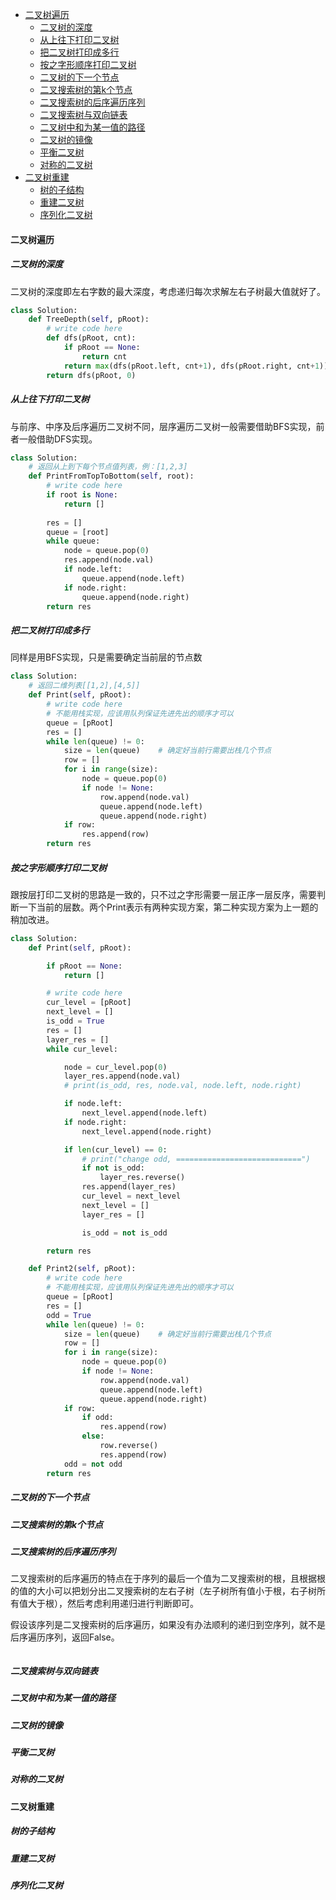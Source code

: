 
<!-- @import "[TOC]" {cmd="toc" depthFrom=1 depthTo=6 orderedList=false} -->

<!-- code_chunk_output -->

- [二叉树遍历](#二叉树遍历)
  - [二叉树的深度](#二叉树的深度)
  - [从上往下打印二叉树](#从上往下打印二叉树)
  - [把二叉树打印成多行](#把二叉树打印成多行)
  - [按之字形顺序打印二叉树](#按之字形顺序打印二叉树)
  - [二叉树的下一个节点](#二叉树的下一个节点)
  - [二叉搜索树的第k个节点](#二叉搜索树的第k个节点)
  - [二叉搜索树的后序遍历序列](#二叉搜索树的后序遍历序列)
  - [二叉搜索树与双向链表](#二叉搜索树与双向链表)
  - [二叉树中和为某一值的路径](#二叉树中和为某一值的路径)
  - [二叉树的镜像](#二叉树的镜像)
  - [平衡二叉树](#平衡二叉树)
  - [对称的二叉树](#对称的二叉树)
- [二叉树重建](#二叉树重建)
  - [树的子结构](#树的子结构)
  - [重建二叉树](#重建二叉树)
  - [序列化二叉树](#序列化二叉树)

<!-- /code_chunk_output -->

#### 二叉树遍历

##### 二叉树的深度

二叉树的深度即左右字数的最大深度，考虑递归每次求解左右子树最大值就好了。

```python
class Solution:
    def TreeDepth(self, pRoot):
        # write code here
        def dfs(pRoot, cnt):
            if pRoot == None:
                return cnt
            return max(dfs(pRoot.left, cnt+1), dfs(pRoot.right, cnt+1))
        return dfs(pRoot, 0)
```


##### 从上往下打印二叉树

与前序、中序及后序遍历二叉树不同，层序遍历二叉树一般需要借助BFS实现，前者一般借助DFS实现。

```python
class Solution:
    # 返回从上到下每个节点值列表，例：[1,2,3]
    def PrintFromTopToBottom(self, root):
        # write code here
        if root is None:
            return []
        
        res = []
        queue = [root]
        while queue:
            node = queue.pop(0)
            res.append(node.val)
            if node.left:
                queue.append(node.left)
            if node.right:
                queue.append(node.right)
        return res                
```

##### 把二叉树打印成多行

同样是用BFS实现，只是需要确定当前层的节点数

```python
class Solution:
    # 返回二维列表[[1,2],[4,5]]
    def Print(self, pRoot):
        # write code here
        # 不能用栈实现，应该用队列保证先进先出的顺序才可以
        queue = [pRoot]
        res = []
        while len(queue) != 0:
            size = len(queue)    # 确定好当前行需要出栈几个节点
            row = []
            for i in range(size):
                node = queue.pop(0)
                if node != None:
                    row.append(node.val)
                    queue.append(node.left)
                    queue.append(node.right)
            if row:
                res.append(row)
        return res
```

##### 按之字形顺序打印二叉树

跟按层打印二叉树的思路是一致的，只不过之字形需要一层正序一层反序，需要判断一下当前的层数。两个Print表示有两种实现方案，第二种实现方案为上一题的稍加改进。

```python
class Solution:
    def Print(self, pRoot):

        if pRoot == None:
            return []

        # write code here
        cur_level = [pRoot]
        next_level = []
        is_odd = True
        res = []
        layer_res = []
        while cur_level:

            node = cur_level.pop(0)
            layer_res.append(node.val)
            # print(is_odd, res, node.val, node.left, node.right)

            if node.left:
                next_level.append(node.left)
            if node.right:
                next_level.append(node.right)

            if len(cur_level) == 0:
                # print("change odd, ============================")
                if not is_odd:
                    layer_res.reverse()
                res.append(layer_res)
                cur_level = next_level
                next_level = []
                layer_res = []

                is_odd = not is_odd

        return res

    def Print2(self, pRoot):
        # write code here
        # 不能用栈实现，应该用队列保证先进先出的顺序才可以
        queue = [pRoot]
        res = []
        odd = True
        while len(queue) != 0:
            size = len(queue)    # 确定好当前行需要出栈几个节点
            row = []
            for i in range(size):
                node = queue.pop(0)
                if node != None:
                    row.append(node.val)
                    queue.append(node.left)
                    queue.append(node.right)
            if row:
                if odd:
                    res.append(row)
                else:
                    row.reverse()
                    res.append(row)
            odd = not odd
        return res
```

##### 二叉树的下一个节点

##### 二叉搜索树的第k个节点
##### 二叉搜索树的后序遍历序列

二叉搜索树的后序遍历的特点在于序列的最后一个值为二叉搜索树的根，且根据根的值的大小可以把划分出二叉搜索树的左右子树（左子树所有值小于根，右子树所有值大于根），然后考虑利用递归进行判断即可。

假设该序列是二叉搜索树的后序遍历，如果没有办法顺利的递归到空序列，就不是后序遍历序列，返回False。

```

```
##### 二叉搜索树与双向链表
##### 二叉树中和为某一值的路径
##### 二叉树的镜像
##### 平衡二叉树
##### 对称的二叉树

#### 二叉树重建

##### 树的子结构
##### 重建二叉树
##### 序列化二叉树